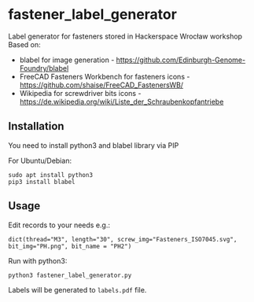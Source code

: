 # fastener_label_generator
Label generator for fasteners stored in Hackerspace Wrocław workshop
Based on:
- blabel for image generation - https://github.com/Edinburgh-Genome-Foundry/blabel
- FreeCAD Fasteners Workbench for fasteners icons - https://github.com/shaise/FreeCAD_FastenersWB/
- Wikipedia for screwdriver bits icons - https://de.wikipedia.org/wiki/Liste_der_Schraubenkopfantriebe 

## Installation

You need to install python3 and blabel library via PIP

For Ubuntu/Debian:
```
sudo apt install python3
pip3 install blabel
```

## Usage

Edit records to your needs e.g.:
```
dict(thread="M3", length="30", screw_img="Fasteners_ISO7045.svg", bit_img="PH.png", bit_name = "PH2")
```

Run with python3:
```
python3 fastener_label_generator.py
```

Labels will be generated to `labels.pdf` file.
